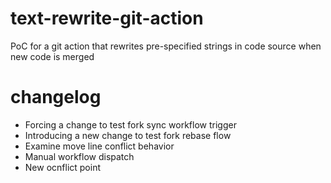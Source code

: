 # text-rewrite-git-action
PoC for a git action that rewrites pre-specified strings in code source when new code is merged

# changelog
- Forcing a change to test fork sync workflow trigger
- Introducing a new change to test fork rebase flow
- Examine move line conflict behavior
- Manual workflow dispatch
- New ocnflict point
